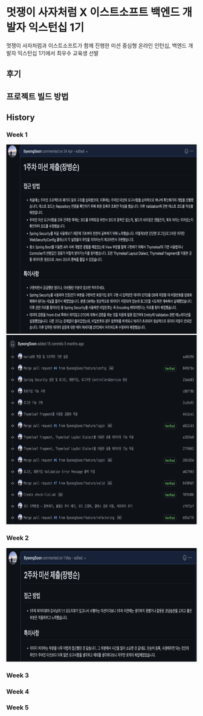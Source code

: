 # 멋쟁이 사자처럼 X 이스트소프트 백엔드 개발자 익스턴십 1기

멋쟁이 사자처럼과 이스트소프트가 함께 진행한 미션 중심형 온라인 인턴십, 백엔드 개발자 익스턴십 1기에서 최우수 교육생 선발

## 후기

## 프로젝트 빌드 방법

## History

### Week 1

<img src="/images/week1_1.png"  width="700" height="500">
<img src="/images/week1_2.png"  width="700" height="500">

### Week 2
<img src="/images/week2_1.png"  width="700" height="300">

### Week 3

### Week 4

### Week 5

